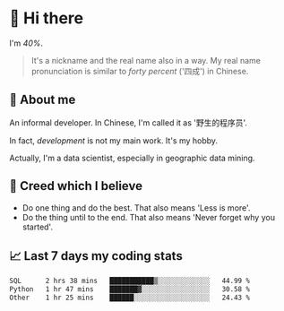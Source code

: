 # 👋 Hi there

I'm *40%*.

> It's a nickname and the real name also in a way.
> My real name pronunciation is similar to *forty percent* ('四成') in Chinese.

## :speech_balloon: About me

An informal developer. In Chinese, I'm called it as '野生的程序员'.

In fact, _development_ is not my main work. It's my hobby.

Actually, I'm a data scientist, especially in geographic data mining.

## :see_no_evil: Creed which I believe

- Do one thing and do the best. That also means 'Less is more'.
- Do the thing until to the end. That also means 'Never forget why you started'.

## :chart_with_upwards_trend: Last 7 days my coding stats

<!--START_SECTION:waka-->

```txt
SQL      2 hrs 38 mins   ███████████▒░░░░░░░░░░░░░   44.99 %
Python   1 hr 47 mins    ███████▓░░░░░░░░░░░░░░░░░   30.58 %
Other    1 hr 25 mins    ██████░░░░░░░░░░░░░░░░░░░   24.43 %
```

<!--END_SECTION:waka-->
